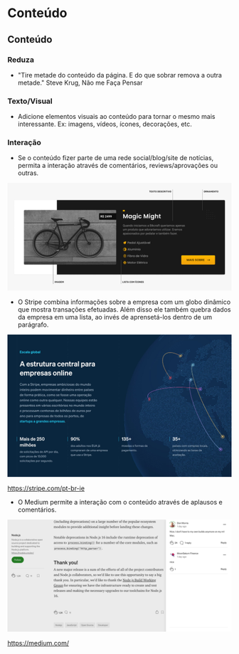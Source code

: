 # Conteúdo

## Conteúdo

### Reduza
* "Tire metade do conteúdo da página. E do que sobrar remova a outra metade." Steve Krug, Não me Faça Pensar

### Texto/Visual
* Adicione elementos visuais ao conteúdo para tornar o mesmo mais interessante. Ex: imagens, vídeos, ícones, decorações, etc.

### Interação
* Se o conteúdo fizer parte de uma rede social/blog/site de notícias, permita a interação através de comentários, reviews/aprovações ou outras.

![alt text](image.png)

* O Stripe combina informações sobre a empresa com um globo dinâmico que mostra transações efetuadas. Além disso ele também quebra dados da empresa em uma lista, ao invés de aprensetá-los dentro de um parágrafo.

![alt text](image-1.png)

https://stripe.com/pt-br-ie

* O Medium permite a interação com o conteúdo através de aplausos e comentários.

![alt text](image-2.png)

https://medium.com/